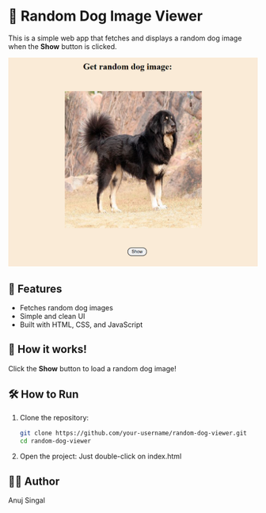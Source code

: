 # 🐶 Random Dog Image Viewer

This is a simple web app that fetches and displays a random dog image when the **Show** button is clicked.

![screenshot](./screenshot.png)

## 🚀 Features

- Fetches random dog images
- Simple and clean UI
- Built with HTML, CSS, and JavaScript

## 📸 How it works!

Click the **Show** button to load a random dog image! 

## 🛠️ How to Run

1. Clone the repository:
   ```bash
   git clone https://github.com/your-username/random-dog-viewer.git
   cd random-dog-viewer
2. Open the project:
     Just double-click on index.html

## 👨‍💻 Author
Anuj Singal

